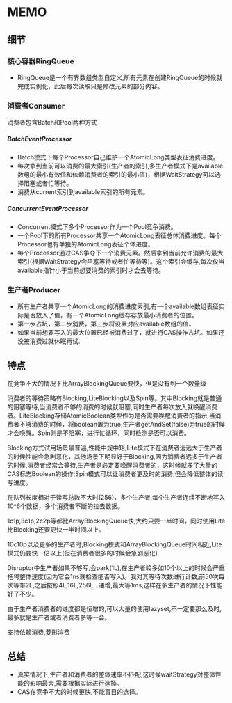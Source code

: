 # MEMO

## 细节

### 核心容器RingQueue
- RingQueue是一个有界数组类型自定义,所有元素在创建RingQueue的时候就完成实例化，此后每次读取只是修改元素的部分内容。

### 消费者Consumer

消费者包含Batch和Pool两种方式

##### BatchEventProcessor
- Batch模式下每个Processor自己维护一个AtomicLong类型表征消费进度。
- 每次拿到当前可以消费的最大索引(生产者的索引,多生产者模式下是available数组的最小有效值和依赖消费者的索引的最小值)，根据WaitStrategy可以选择阻塞或者忙等待。 
- 消费从current索引到available索引的所有元素。

##### ConcurrentEventProcessor
- Concurrent模式下多个Processor作为一个Pool竞争消费。
- 一个Pool下的所有Processor共享一个AtomicLong表征总体消费进度。每个Processor也有单独的AtomicLong表征个体进度。
- 每个Processor通过CAS争夺下一个消费元素。然后拿到当前允许消费的最大索引(根据WaitStrategy会阻塞等待或者忙等待等)。这个索引会缓存,每次仅当available指针小于当前想要消费的索引时才会去等待。

### 生产者Producer
- 所有生产者共享一个AtomicLong的消费进度索引,有一个available数组表征实际是否放入了值，有一个AtomicLong缓存存放最小消费者的位置。
- 第一步占坑，第二步消费，第三步将设置对应available数组的值。
- 如果当前想要写入的最大位置已经被消费过了，就进行CAS操作占坑。如果还没被消费过就休眠再试.

## 特点
  在竞争不大的情况下比ArrayBlockingQueue要快，但是没有到一个数量级  
 
  消费者的等待策略有Blocking,LiteBlocking以及Spin等。其中Blocking就是普通的阻塞等待,当消费者不够的消费的时候就阻塞,同时生产者每次放入就唤醒消费者。LiteBlocking存储AtomicBoolean类型作为是否需要唤醒消费者的指示,当消费者不够消费的时候，将boolean置为true;生产者getAndSet(false)为true的时候才会唤醒。Spin则是不阻塞，进行忙循环，同时检测是否可以消费。  
  
  Blocking方式试用场景最普遍,性能中规中矩;Lite模式下在消费者远远大于生产者的时候性能会急剧恶化，其他场景下明显好于Blocking,因为消费者远多于生产者的时候,消费者经常会等待,生产者是必定要唤醒消费者的，这时候就多了大量的CAS标志Boolean的操作;Spin模式可以让消费者更及时的消费,但会降低整体的读写进度。  
  
  在队列长度相对于读写总数不大时(256)，多个生产者,每个生产者连续不断地写入10^6个数据，多个消费者不断的拉去数据。  
  
  1c1p,3c1p,2c2p等都比ArrayBlockingQueue快,大约只要一半时间，同时使用Lite比Blocking还要更快一半时间以上。   
  
  10c10p以及更多的生产者时,Blocking模式和ArrayBlockingQueue时间相近,Lite模式仍要快一倍以上(但在消费者很多的时候会急剧恶化)   
  
  Disruptor中生产者如果不够写,会park(1L),在生产者较多如10个以上的时候会严重拖垮整体速度(因为它会1ns就检查能否写入)。我对其等待次数进行计数,前50次每次等带2L,之后按照4L,16L,256L...递增,最大等1ms,这样在多生产者的情况下性能好了不少。   

  由于生产者消费者的进度都是恒增的,可以大量的使用lazyset,不一定要那么及时,最多就是生产者或者消费者多等一会。  

  支持依赖消费,菱形消费

## 总结
- 真实情况下,生产者和消费者的整体速率不匹配,这时候waitStrategy对整体性能的影响最大,需要根据实际进行选择。
- CAS在竞争不大的时候更快,不能盲目的选择。
